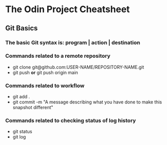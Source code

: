 <h1>The Odin Project Cheatsheet</h1>
<p><h2>Git Basics</h2>
<h3>The basic Git syntax is: program | action | destination</h3>
<h3>Commands related to a remote repository</h3>
<ul>
        <li>git clone git@github.com:USER-NAME/REPOSITORY-NAME.git</li>
        <li>git push <b>or</b> git push origin main</li>
</ul>

<h3>Commands related to workflow</h3>
<ul>
        <li>git add .</li>
        <li>git commit -m "A message describing what you have done to make this snapshot different"</li>
</ul>
<h3>Commands related to checking status of log history</h3>
<ul>
        <li>git status</li>
        <li>git log</li>
</ul>
</p>